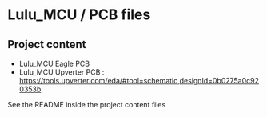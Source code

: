 # Lulu_MCU / PCB files

## Project content
 - Lulu_MCU Eagle PCB
 - Lulu_MCU Upverter PCB : https://tools.upverter.com/eda/#tool=schematic,designId=0b0275a0c920353b

See the README inside the project content files